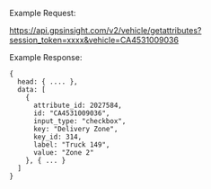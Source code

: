 Example Request:

https://api.gpsinsight.com/v2/vehicle/getattributes?session_token=xxxx&vehicle=CA4531009036

Example Response:

    {
      head: { .... },
      data: [
        {
          attribute_id: 2027584,
          id: "CA4531009036",
          input_type: "checkbox",
          key: "Delivery Zone",
          key_id: 314,
          label: "Truck 149",
          value: "Zone 2"
        }, { ... }
      ]
    }
